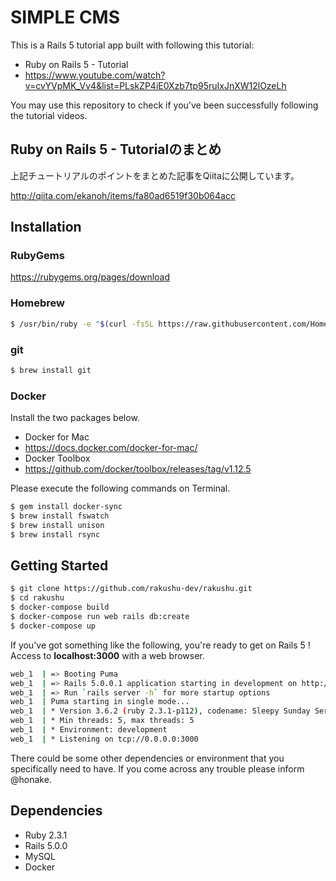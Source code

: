 # SIMPLE CMS

This is a Rails 5 tutorial app built with following this tutorial:

- Ruby on Rails 5 - Tutorial
 - https://www.youtube.com/watch?v=cvYVpMK_Vv4&list=PLskZP4iE0Xzb7tp95ruIxJnXW12lOzeLh

You may use this repository to check if you've been successfully following the tutorial videos.

## Ruby on Rails 5 - Tutorialのまとめ

上記チュートリアルのポイントをまとめた記事をQiitaに公開しています。

http://qiita.com/ekanoh/items/fa80ad6519f30b064acc

## Installation

### RubyGems

https://rubygems.org/pages/download

### Homebrew

```bash
$ /usr/bin/ruby -e "$(curl -fsSL https://raw.githubusercontent.com/Homebrew/install/master/install)"
```

### git

```bash
$ brew install git
```

### Docker

Install the two packages below.

- Docker for Mac
 - https://docs.docker.com/docker-for-mac/
- Docker Toolbox
 - https://github.com/docker/toolbox/releases/tag/v1.12.5

Please execute the following commands on Terminal.

```bash
$ gem install docker-sync
$ brew install fswatch
$ brew install unison
$ brew install rsync
```

## Getting Started

```bash
$ git clone https://github.com/rakushu-dev/rakushu.git
$ cd rakushu
$ docker-compose build
$ docker-compose run web rails db:create
$ docker-compose up
```

If you've got something like the following, you're ready to get on Rails 5 ! Access to **localhost:3000** with a web browser.

```bash
web_1  | => Booting Puma
web_1  | => Rails 5.0.0.1 application starting in development on http://0.0.0.0:3000
web_1  | => Run `rails server -h` for more startup options
web_1  | Puma starting in single mode...
web_1  | * Version 3.6.2 (ruby 2.3.1-p112), codename: Sleepy Sunday Serenity
web_1  | * Min threads: 5, max threads: 5
web_1  | * Environment: development
web_1  | * Listening on tcp://0.0.0.0:3000
```

There could be some other dependencies or environment that you specifically need to have. If you come across any trouble please inform @honake.

## Dependencies

- Ruby 2.3.1
- Rails 5.0.0
- MySQL
- Docker
